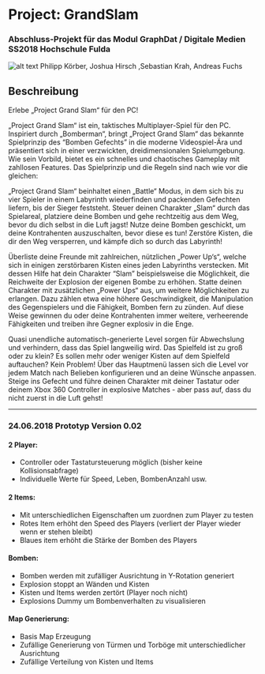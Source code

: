 # Project: GrandSlam

### Abschluss-Projekt für das Modul GraphDat / Digitale Medien SS2018 Hochschule Fulda
![alt text](http://anfuchs.de/grandslam.png "Grand Slam")
Philipp Körber, Joshua Hirsch ,Sebastian Krah, Andreas Fuchs

## Beschreibung
Erlebe „Project Grand Slam“ für den PC!

„Project Grand Slam“ ist ein, taktisches Multiplayer-Spiel für den PC. Inspiriert durch „Bomberman“, bringt „Project Grand Slam“ das bekannte Spielprinzip des “Bomben Gefechts” in die moderne Videospiel-Ära und präsentiert sich in einer verzwickten, dreidimensionalen Spielumgebung. Wie sein Vorbild, bietet es ein schnelles und chaotisches Gameplay mit zahllosen Features.
Das Spielprinzip und die Regeln sind nach wie vor die gleichen:

„Project Grand Slam“ beinhaltet einen „Battle“ Modus, in dem sich bis zu vier Spieler in einem Labyrinth wiederfinden und packenden Gefechten liefern, bis der Sieger feststeht. Steuer deinen Charakter „Slam“ durch das Spielareal, platziere deine Bomben und gehe rechtzeitig aus dem Weg, bevor du dich selbst in die Luft jagst! Nutze deine Bomben geschickt, um deine Kontrahenten auszuschalten, bevor diese es tun! Zerstöre Kisten, die dir den Weg versperren, und kämpfe dich so durch das Labyrinth!

Überliste deine Freunde mit zahlreichen, nützlichen „Power Up‘s“, welche sich in einigen zerstörbaren Kisten eines jeden Labyrinths verstecken. Mit dessen Hilfe hat dein Charakter “Slam” beispielsweise die Möglichkeit, die Reichweite der Explosion der eigenen Bombe zu erhöhen. Statte deinen Charakter mit zusätzlichen „Power Ups“ aus, um weitere Möglichkeiten zu erlangen. Dazu zählen etwa eine höhere Geschwindigkeit, die Manipulation des Gegenspielers und die Fähigkeit, Bomben fern zu zünden. Auf diese Weise gewinnen du oder deine Kontrahenten immer weitere, verheerende Fähigkeiten und treiben ihre Gegner explosiv in die Enge.

Quasi unendliche automatisch-generierte Level sorgen für Abwechslung und verhindern, dass das Spiel langweilig wird. Das Spielfeld ist zu groß oder zu klein? Es sollen mehr oder weniger Kisten auf dem Spielfeld auftauchen? Kein Problem! Über das Hauptmenü lassen sich die Level vor jedem Match nach Belieben konfigurieren und an deine Wünsche anpassen.
Steige ins Gefecht und führe deinen Charakter mit deiner Tastatur oder deinem Xbox 360 Controller in explosive Matches - aber pass auf, dass du nicht zuerst in die Luft gehst!

_____________________________________________________________________________________________________________________________

### 24.06.2018 Prototyp Version 0.02
#### 2 Player:
  * Controller oder Tastatursteuerung möglich (bisher keine Kollisionsabfrage)
  * Individuelle Werte für Speed, Leben, BombenAnzahl usw.

#### 2 Items:
  * Mit unterschiedlichen Eigenschaften um zuordnen zum Player zu testen
  * Rotes Item erhöht den Speed des Players (verliert der Player wieder wenn er stehen bleibt)
  * Blaues item erhöht die Stärke der Bomben des Players

#### Bomben:
  * Bomben werden mit zufälliger Ausrichtung in Y-Rotation generiert
  * Explosion stoppt an Wänden und Kisten
  * Kisten und Items werden zertört (Player noch nicht)
  * Explosions Dummy um Bombenverhalten zu visualisieren

#### Map Generierung:
  * Basis Map Erzeugung
  * Zufällige Generierung von Türmen und Torböge mit unterschiedlicher Ausrichtung
  * Zufällige Verteilung von Kisten und Items
